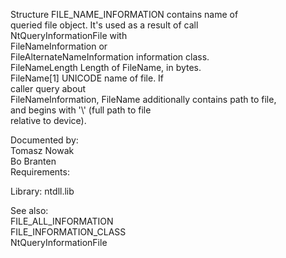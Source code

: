 Structure FILE\_NAME\_INFORMATION contains name of \
queried file object. It's used as a result of call \
NtQueryInformationFile with \
FileNameInformation or \
FileAlternateNameInformation information class. \
FileNameLength Length of FileName, in bytes. \
FileName\[1\] UNICODE name of file. If \
caller query about \
FileNameInformation, FileName additionally contains path to file, \
and begins with '\\' \(full path to file \
relative to device\).

Documented by: \
Tomasz Nowak \
Bo Branten \
Requirements:

Library: ntdll.lib

See also: \
FILE\_ALL\_INFORMATION \
FILE\_INFORMATION\_CLASS \
NtQueryInformationFile
